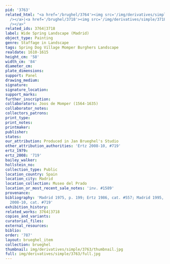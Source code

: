 ```yaml
---
pid: '3763'
related_html: "<a href='/brughel/3764'><img src='/img/derivatives/simple/3764/thumbnail.jpg'
  /></a>|<a href='/brughel/3718'><img src='/img/derivatives/simple/3718/thumbnail.jpg'
  /></a>"
related_ids: 3764|3718
label: Wide Spring Landscape (Madrid)
object_type: Painting
genre: Staffage in Landscape
tags: Spring Dog Village Momper Burghers Landscape
realdate: 1610-1615
height_cm: '58'
width_cm: '84'
diameter_cm: 
plate_dimensions: 
support: Panel
drawing_medium: 
signature: 
signature_location: 
support_marks: 
further_inscription: 
collaborators: Joos de Momper (1564-1635)
collaborator_notes: 
collectors_patrons: 
print_type: 
print_notes: 
printmaker: 
publisher: 
states: 
our_attribution: Produced in Jan Brueghel's Studio
other_attribution_authorities: 'Ertz 2008-10, #719'
ertz_1979: 
ertz_2008: '719'
bailey_walker: 
hollstein_no: 
collection_type: Public
location_country: Spain
location_city: Madrid
location_collection: Museo del Prado
location_or_most_recent_sale_notes: 'inv. #1589'
provenance: 
bibliography: 'Madrid 1975, p. 199; Ertz 1986, cat. #557; Madrid 1995, p. 754; Ertz
  2008-10, cat. #719'
exhibition_history: 
related_works: 3764|3718
copies_and_variants: 
curatorial_files: 
external_resources: 
biblio: 
order: '787'
layout: brueghel_item
collection: brueghel
thumbnail: img/derivatives/simple/3763/thumbnail.jpg
full: img/derivatives/simple/3763/full.jpg
---
```

